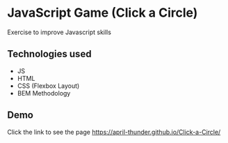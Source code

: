 
# JavaScript Game (Click a Circle)

Exercise to improve Javascript skills

## Technologies used

- JS
- HTML
- CSS (Flexbox Layout)
- BEM Methodology

## Demo

Click the link to see the page https://april-thunder.github.io/Click-a-Circle/ 



